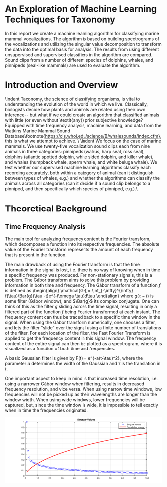 # An Exploration of Machine Learning Techniques for Taxonomy

In this report we create a machine learning algorithm for classifying marine mammal vocalizations. The algorithm is based on building spectrograms of the vocalizations and utilizing the singular value decomposition to transform the data into the optimal basis for analysis. The results from using different unsupervised and supervised classifiers in the algorithm are compared. Sound clips from a number of different species of dolphins, whales, and pinnipeds (seal-like mammals) are used to evaluate the algorithm.

# Introduction and Overview

\indent Taxonomy, the science of classifying organisms, is vital to understanding the evolution of the world in which we live. Classically, biologists decide how plants and animals are related using their own inference-- but what if we could create an algorithm that classified animals with little (or even without \textit{any}) prior subjective knowledge? Equipped with time frequency analysis, machine learning, and data from the Watkins Marine Mammal Sound Database\footnote{https://cis.whoi.edu/science/B/whalesounds/index.cfm}, this is what we attempt to achieve. \\
\indent We focus on the case of marine mammals. We use twenty-five vocalization sound clips each from nine animals in three categories: pinnipeds (walrus, harp seal, ross seal), dolphins (atlantic spotted dolphin, white sided dolphin, and killer whale), and whales (humpback whale, sperm whale, and white beluga whale). We test whether our supervised machine learning algorithms classify each recording accurately, both within a category of animal (can it distinguish between types of whales, e.g.) and  whether the algorithms can classify the animals across all categories (can it decide if a sound clip belongs to a pinniped, and then specifically which species of pinniped, e.g.).\\

# Theoretical Background
## Time Frequency Analysis
   The main tool for analyzing frequency content is the Fourier transform, which decomposes a function into its respective frequencies. The absolute value of the Fourier transform represents the amount of each frequency that is present in the function. 
        
  The main drawback of using the Fourier transform is that the time information in the signal is lost, i.e. there is no way of knowing when in time a specific frequency was produced. For non-stationary signals, this is a problem. The Gábor transform aims to solve this problem by providing information in both time and frequency. The Gábor transform of a function $f$ is defined as
        \begin{align}
            \mathcal{G}[f](t,\,\omega) = \int_{-\infty}^{\infty} f(\tau)\Bar{g}(\tau -t)e^{-i\omega \tau}d\tau
        \end{align}
        where $g(\tau - t)$ is some filter (Gábor window), and $\Bar{g}$ its complex conjugate. One can think of this as the filter $g$ sliding across the time signal, resulting in only a filtered part of the function $f$ being Fourier transformed at each instant. The frequency content can thus be traced back to a specific time window in the signal.
        When using the Gábor transform numerically, one chooses a filter, and lets the filter "slide" over the signal using a finite number of translations of the filter. For each location of the filter, the Fast Fourier Transform is applied to get the frequency content in this signal window. The frequency content of the entire signal can then be plotted as a spectrogram, where it is visualized as a function of both time and frequencies.
        
   A basic Gaussian filter is given by
            F(t) = e^{-a(t-\tau)^2},
        where the parameter $a$ determines the width of the Gaussian and $\tau$ is the translation in $t$.
        
   One important aspect to keep in mind is that increased time resolution, i.e. using a narrower Gábor window when filtering, results in decreased frequency resolution, and vice versa. When using narrow time windows, low frequencies will not be picked up as their wavelengths are longer than the window width. When using wide windows, lower frequencies will be captured, but, since the time window is wide, it is impossible to tell exactly when in time the frequencies originated.
   
   
![Singular Values](https://github.com/mollycbaird/MarineMammalVocalizations/blob/master/singValsFINAL.png)
